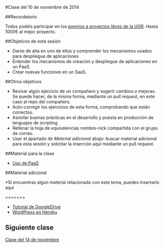 #Clase del 10 de noviembre de 2014

##Recordatorio

Todos podéis participar en los [premios a proyectos libres de la UGR](http://osl.ugr.es/2014/09/26/premios-a-proyectos-libres-de-la-ugr/). Hasta 1000€ al mejor proyecto.

##Objetivos de esta sesión

* Darse de alta en uno de ellos y comprender los mecanismos usados para despliegue de aplicaciones
* Entender los mecanismos de creación y despliegue de aplicaciones en un PaaS.
* Crear nuevas funciones en un SaaS.

##Otros objetivos

* Revisar algún ejercicio de un compañero y sugerir cambios o mejoras. Se puede hacer, de la misma forma, mediante un pull request, en este caso al repo del compañero.
* Auto-corregir los ejercicios de esta forma, comprobando que están correctos.
* Asimilar buenas prácticas en el desarrollo y puesta en producción de lenguajes de scripting
* Rellenar la hoja de equivalencias nombre-nick compartida con el grupo de correo.
* Usar el apartado de *Material adicional* abajo: buscar material adicional para esta sesión y solicitar la inserción aquí mediante un pull request. 

##Material para la clase

* [Uso de PaaS](http://jj.github.io/CC/documentos/temas/PaaS#usando-un-servicio-paas)

##Material adicional

*Si encuentras algún material relacionado con este tema, puedes insertarlo aquí


=======
* [Tutorial de GoogleDrive](https://developers.google.com/apps-script/overview)
* [WordPress en Heroku](https://github.com/mhoofman/wordpress-heroku)

## Siguiente clase

[Clase del 14 de noviembre](10.md) 
